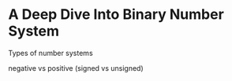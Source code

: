 # A Deep Dive Into Binary Number System

Types of number systems

negative vs positive (signed vs unsigned)
